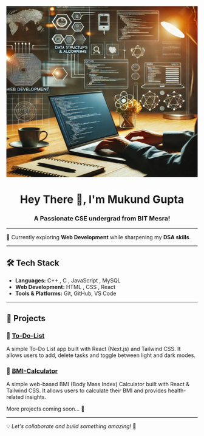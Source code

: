<img src="techpic.webp" alt="Tech Professional Working" height="450" width="100%vw"/>

<h1 align="center">Hey There 👋, I'm Mukund Gupta</h1>

<h3 align="center">A Passionate CSE undergrad from BIT Mesra!</h3>

---

🎯 Currently exploring **Web Development** while sharpening my **DSA skills**.    

---

## 🛠 Tech Stack

- **Languages:** C++ , C , JavaScript , MySQL
- **Web Development:** HTML , CSS , React 
- **Tools & Platforms:** Git, GitHub, VS Code 

---

## 🚀 Projects

### 🔹 [To-Do-List](https://github.com/mukundgupta72/to-do-list)  
A simple To-Do List app built with React (Next.js) and Tailwind CSS. It allows users to add, delete tasks and toggle between light and dark modes.

### 🔹 [BMI-Calculator](https://github.com/mukundgupta72/BMI-Calculator)  
A simple web-based BMI (Body Mass Index) Calculator built with React & Tailwind CSS. It allows users to calculate their BMI and provides health-related insights.

More projects coming soon... 🚀  

---

💡 _Let's collaborate and build something amazing!_ 🚀

<!--
## 📈 GitHub Stats

![Mukund's GitHub Stats](https://github-readme-stats.vercel.app/api?username=mukundgupta72&show_icons=true&theme=radical)  
![Top Languages](https://github-readme-stats.vercel.app/api/top-langs/?username=mukundgupta72&layout=compact&theme=radical)

---
-->
